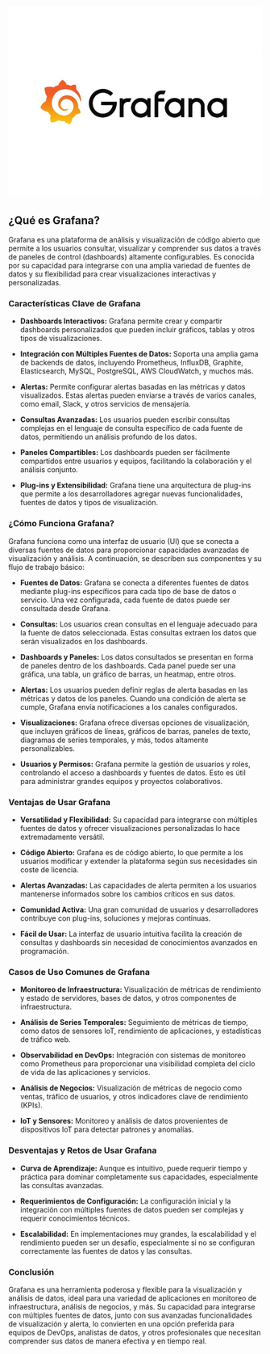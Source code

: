 ![grafana](/img/grafana.jpg)

## **¿Qué es Grafana?**
Grafana es una plataforma de análisis y visualización de código abierto que permite a los usuarios consultar, visualizar y comprender sus datos a través de paneles de control (dashboards) altamente configurables. Es conocida por su capacidad para integrarse con una amplia variedad de fuentes de datos y su flexibilidad para crear visualizaciones interactivas y personalizadas.

### **Características Clave de Grafana**

- **Dashboards Interactivos:** Grafana permite crear y compartir dashboards personalizados que pueden incluir gráficos, tablas y otros tipos de visualizaciones.

- **Integración con Múltiples Fuentes de Datos:** Soporta una amplia gama de backends de datos, incluyendo Prometheus, InfluxDB, Graphite, Elasticsearch, MySQL, PostgreSQL, AWS CloudWatch, y muchos más.

- **Alertas:** Permite configurar alertas basadas en las métricas y datos visualizados. Estas alertas pueden enviarse a través de varios canales, como email, Slack, y otros servicios de mensajería.

- **Consultas Avanzadas:** Los usuarios pueden escribir consultas complejas en el lenguaje de consulta específico de cada fuente de datos, permitiendo un análisis profundo de los datos.

- **Paneles Compartibles:** Los dashboards pueden ser fácilmente compartidos entre usuarios y equipos, facilitando la colaboración y el análisis conjunto.

- **Plug-ins y Extensibilidad:** Grafana tiene una arquitectura de plug-ins que permite a los desarrolladores agregar nuevas funcionalidades, fuentes de datos y tipos de visualización.

### **¿Cómo Funciona Grafana?**
Grafana funciona como una interfaz de usuario (UI) que se conecta a diversas fuentes de datos para proporcionar capacidades avanzadas de visualización y análisis. A continuación, se describen sus componentes y su flujo de trabajo básico:

- **Fuentes de Datos:** Grafana se conecta a diferentes fuentes de datos mediante plug-ins específicos para cada tipo de base de datos o servicio. Una vez configurada, cada fuente de datos puede ser consultada desde Grafana.

- **Consultas:** Los usuarios crean consultas en el lenguaje adecuado para la fuente de datos seleccionada. Estas consultas extraen los datos que serán visualizados en los dashboards.

- **Dashboards y Paneles:** Los datos consultados se presentan en forma de paneles dentro de los dashboards. Cada panel puede ser una gráfica, una tabla, un gráfico de barras, un heatmap, entre otros.

- **Alertas:** Los usuarios pueden definir reglas de alerta basadas en las métricas y datos de los paneles. Cuando una condición de alerta se cumple, Grafana envía notificaciones a los canales configurados.

- **Visualizaciones:** Grafana ofrece diversas opciones de visualización, que incluyen gráficos de líneas, gráficos de barras, paneles de texto, diagramas de series temporales, y más, todos altamente personalizables.

- **Usuarios y Permisos:** Grafana permite la gestión de usuarios y roles, controlando el acceso a dashboards y fuentes de datos. Esto es útil para administrar grandes equipos y proyectos colaborativos.

### **Ventajas de Usar Grafana**

- **Versatilidad y Flexibilidad:** Su capacidad para integrarse con múltiples fuentes de datos y ofrecer visualizaciones personalizadas lo hace extremadamente versátil.

- **Código Abierto:** Grafana es de código abierto, lo que permite a los usuarios modificar y extender la plataforma según sus necesidades sin coste de licencia.

- **Alertas Avanzadas:** Las capacidades de alerta permiten a los usuarios mantenerse informados sobre los cambios críticos en sus datos.

- **Comunidad Activa:** Una gran comunidad de usuarios y desarrolladores contribuye con plug-ins, soluciones y mejoras continuas.

- **Fácil de Usar:** La interfaz de usuario intuitiva facilita la creación de consultas y dashboards sin necesidad de conocimientos avanzados en programación.

### **Casos de Uso Comunes de Grafana**

- **Monitoreo de Infraestructura:** Visualización de métricas de rendimiento y estado de servidores, bases de datos, y otros componentes de infraestructura.

- **Análisis de Series Temporales:** Seguimiento de métricas de tiempo, como datos de sensores IoT, rendimiento de aplicaciones, y estadísticas de tráfico web.

- **Observabilidad en DevOps:** Integración con sistemas de monitoreo como Prometheus para proporcionar una visibilidad completa del ciclo de vida de las aplicaciones y servicios.

- **Análisis de Negocios:** Visualización de métricas de negocio como ventas, tráfico de usuarios, y otros indicadores clave de rendimiento (KPIs).

- **IoT y Sensores:** Monitoreo y análisis de datos provenientes de dispositivos IoT para detectar patrones y anomalías.

### **Desventajas y Retos de Usar Grafana**

- **Curva de Aprendizaje:** Aunque es intuitivo, puede requerir tiempo y práctica para dominar completamente sus capacidades, especialmente las consultas avanzadas.

- **Requerimientos de Configuración:** La configuración inicial y la integración con múltiples fuentes de datos pueden ser complejas y requerir conocimientos técnicos.

- **Escalabilidad:** En implementaciones muy grandes, la escalabilidad y el rendimiento pueden ser un desafío, especialmente si no se configuran correctamente las fuentes de datos y las consultas.

### **Conclusión**
Grafana es una herramienta poderosa y flexible para la visualización y análisis de datos, ideal para una variedad de aplicaciones en monitoreo de infraestructura, análisis de negocios, y más. Su capacidad para integrarse con múltiples fuentes de datos, junto con sus avanzadas funcionalidades de visualización y alerta, lo convierten en una opción preferida para equipos de DevOps, analistas de datos, y otros profesionales que necesitan comprender sus datos de manera efectiva y en tiempo real.
